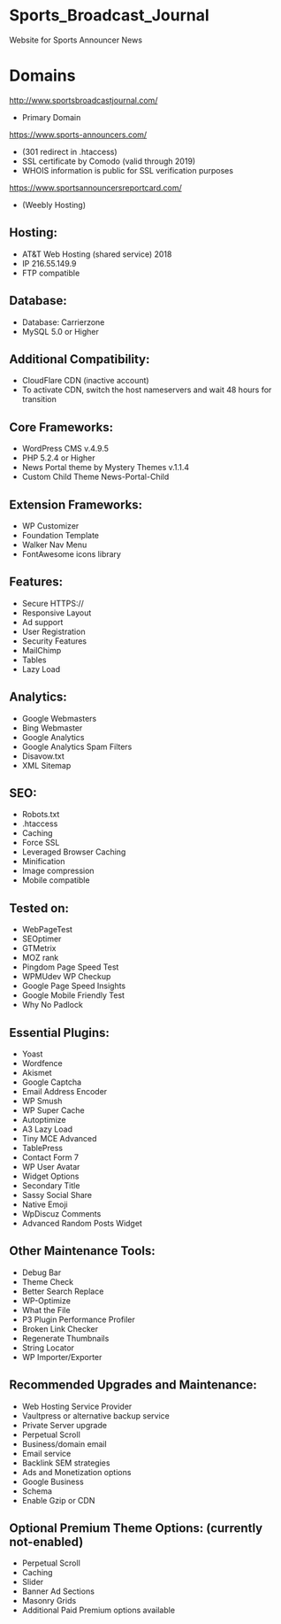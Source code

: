 # Sports_Broadcast_Journal
Website for Sports Announcer News

# Domains
http://www.sportsbroadcastjournal.com/
- Primary Domain

https://www.sports-announcers.com/ 
- (301 redirect in .htaccess)
- SSL certificate by Comodo (valid through 2019)
- WHOIS information is public for SSL verification purposes

https://www.sportsannouncersreportcard.com/
- (Weebly Hosting)

## Hosting:
- AT&T Web Hosting (shared service) 2018
- IP 216.55.149.9
- FTP compatible

## Database:
- Database: Carrierzone
- MySQL 5.0 or Higher

## Additional Compatibility: 
- CloudFlare CDN (inactive account)
- To activate CDN, switch the host nameservers and wait 48 hours for transition

## Core Frameworks:
- WordPress CMS v.4.9.5
- PHP 5.2.4 or Higher
- News Portal theme by Mystery Themes v.1.1.4
- Custom Child Theme News-Portal-Child

## Extension Frameworks:
- WP Customizer
- Foundation Template
- Walker Nav Menu
- FontAwesome icons library

## Features:
- Secure HTTPS://
- Responsive Layout
- Ad support
- User Registration
- Security Features
- MailChimp
- Tables
- Lazy Load

## Analytics:
- Google Webmasters
- Bing Webmaster
- Google Analytics
- Google Analytics Spam Filters 
- Disavow.txt
- XML Sitemap

## SEO:
- Robots.txt
- .htaccess
- Caching
- Force SSL
- Leveraged Browser Caching
- Minification
- Image compression
- Mobile compatible

## Tested on:
- WebPageTest
- SEOptimer
- GTMetrix
- MOZ rank
- Pingdom Page Speed Test
- WPMUdev WP Checkup
- Google Page Speed Insights
- Google Mobile Friendly Test
- Why No Padlock

## Essential Plugins:
- Yoast
- Wordfence
- Akismet
- Google Captcha
- Email Address Encoder
- WP Smush
- WP Super Cache
- Autoptimize
- A3 Lazy Load
- Tiny MCE Advanced
- TablePress
- Contact Form 7
- WP User Avatar
- Widget Options
- Secondary Title
- Sassy Social Share
- Native Emoji
- WpDiscuz Comments
- Advanced Random Posts Widget

## Other Maintenance Tools:
- Debug Bar
- Theme Check
- Better Search Replace
- WP-Optimize
- What the File
- P3 Plugin Performance Profiler
- Broken Link Checker
- Regenerate Thumbnails
- String Locator
- WP Importer/Exporter

## Recommended Upgrades and Maintenance:
- Web Hosting Service Provider
- Vaultpress or alternative backup service
- Private Server upgrade
- Perpetual Scroll
- Business/domain email
- Email service
- Backlink SEM strategies
- Ads and Monetization options
- Google Business
- Schema
- Enable Gzip or CDN

## Optional Premium Theme Options: (currently not-enabled)
- Perpetual Scroll
- Caching
- Slider
- Banner Ad Sections
- Masonry Grids
- Additional Paid Premium options available
